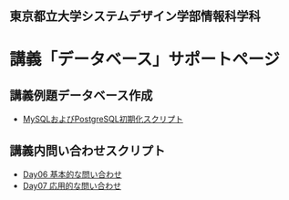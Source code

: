 ## 東京都立大学システムデザイン学部情報科学科

# 講義「データベース」サポートページ

## 講義例題データベース作成

* [MySQLおよびPostgreSQL初期化スクリプト](init.md)

## 講義内問い合わせスクリプト

* [Day06 基本的な問い合わせ](day06.md)
* [Day07 応用的な問い合わせ](day07.md)
